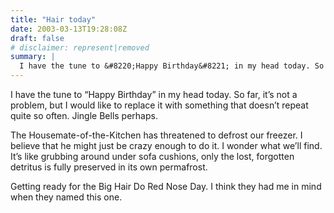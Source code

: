 ```yaml
---
title: "Hair today"
date: 2003-03-13T19:28:08Z
draft: false
# disclaimer: represent|removed
summary: |
  I have the tune to &#8220;Happy Birthday&#8221; in my head today. So far, it&#8217;s not a problem, but I would like to replace it with something that doesn&#8217;t repeat quite so often. Jingle Bells perhaps.
---
```


I have the tune to &#8220;Happy Birthday&#8221; in my head today. So far, it&#8217;s not a problem, but I would like to replace it with something that doesn&#8217;t repeat quite so often. Jingle Bells perhaps.

The Housemate-of-the-Kitchen has threatened to defrost our freezer. I believe that he might just be crazy enough to do it. I wonder what we&#8217;ll find. It&#8217;s like grubbing around under sofa cushions, only the lost, forgotten detritus is fully preserved in its own permafrost.

Getting ready for the Big Hair Do Red Nose Day. I think they had me in mind when they named this one.
